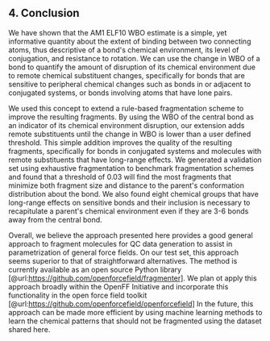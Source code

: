 ## 4. Conclusion

We have shown that the AM1 ELF10 WBO estimate is a simple, yet informative quantity about the extent of binding between two connecting atoms,
thus descriptive of a bond's chemical environment, its level of conjugation, and resistance to rotation.
We can use the change in WBO of a bond to quantify the amount of disruption of its chemical environment due to remote chemical
substituent changes, specifically for bonds that are sensitive to peripheral chemical changes such as bonds in or adjacent to
conjugated systems, or bonds involving atoms that have lone pairs.

We used this concept to extend a rule-based fragmentation scheme to improve the resulting fragments.
By using the WBO of the central bond as an indicator of its chemical environment disruption, our extension adds remote substituents until the change in WBO is lower than a user defined threshold.
This simple addition improves the quality of the resulting fragments, specifically for bonds in conjugated systems and molecules with remote substituents that have long-range effects.
We generated a validation set using exhaustive fragmentation to benchmark fragmentation schemes and found that a threshold of 0.03 will find the most fragments that minimize both fragment size and distance to the parent's conformation distribution about the bond.
We also found eight chemical groups that have long-range effects on sensitive bonds and their inclusion is necessary to recapitulate a parent's chemical environment even if they are 3-6 bonds away from the central bond.

Overall, we believe the approach presented here provides a good general approach to fragment molecules for QC data generation to assist in parametrization of general force fields.
On our test set, this approach seems superior to that of straightforward alternatives.
The method is currently available as an open source Python library [@url:https://github.com/openforcefield/fragmenter].
We plan ot apply this approach broadly within the OpenFF Initiative and incorporate this functionality in the open force field toolkit [@url:https://github.com/openforcefield/openforcefield]
In the future, this approach can be made more efficient by using machine learning methods to learn the chemical patterns that should not be fragmented using the dataset shared here.